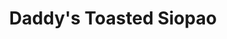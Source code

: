 ---
title: "Daddy's Toasted Siopao"
url: /imus/daddys-toasted-siopao-centennial-road/
shop: Bäckerei
---